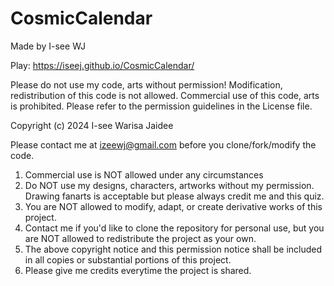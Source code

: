 # CosmicCalendar

Made by I-see WJ

Play: https://iseej.github.io/CosmicCalendar/

Please do not use my code, arts without permission! Modification, redistribution of this code is not allowed. Commercial use of this code, arts is prohibited. Please refer to the permission guidelines in the License file.


Copyright (c) 2024 I-see Warisa Jaidee

Please contact me at izeewj@gmail.com before you clone/fork/modify the code.

1. Commercial use is NOT allowed under any circumstances
2. Do NOT use my designs, characters, artworks without my permission. Drawing fanarts is acceptable but please always credit me and this quiz. 
3. You are NOT allowed to modify, adapt, or create derivative works of this project.
4. Contact me if you'd like to clone the repository for personal use, but you are NOT allowed to redistribute the project as your own.
5. The above copyright notice and this permission notice shall be included in all copies or substantial portions of this project.
6. Please give me credits everytime the project is shared.
